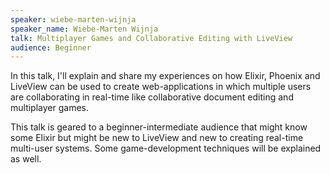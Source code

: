 ```yaml
---
speaker: wiebe-marten-wijnja
speaker_name: Wiebe-Marten Wijnja
talk: Multiplayer Games and Collaborative Editing with LiveView
audience: Beginner
---
```

<p>In this talk, I'll explain and share my experiences on how Elixir, Phoenix and LiveView can be used to create web-applications in which multiple users are collaborating in real-time like collaborative document editing and multiplayer games.
 
 This talk is geared to a beginner-intermediate audience that might know some Elixir but might be new to LiveView and new to creating real-time multi-user systems. Some game-development techniques will be explained as well.</p>

